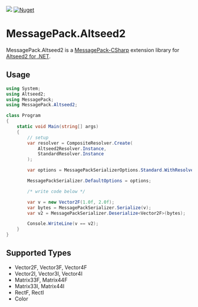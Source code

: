 [![](https://github.com/wraikny/MessagePack.Altseed2/workflows/CI/badge.svg)](https://github.com/wraikny/MessagePack.Altseed2/actions?query=workflow%3ACI)
[![Nuget](https://img.shields.io/nuget/v/MessagePack.Altseed2?style=plastic)](https://www.nuget.org/packages/MessagePack.Altseed2/)


# MessagePack.Altseed2

MessagePack.Altseed2 is a
[MessagePack-CSharp](https://github.com/neuecc/MessagePack-CSharp)
extension library for
[Altseed2 for .NET](https://github.com/altseed/altseed2-csharp).

## Usage
```C#
using System;
using Altseed2;
using MessagePack;
using MessagePack.Altseed2;

class Program
{
    static void Main(string[] args)
    {
        // setup
        var resolver = CompositeResolver.Create(
            Altseed2Resolver.Instance,
            StandardResolver.Instance
        );

        var options = MessagePackSerializerOptions.Standard.WithResolver(resolver);

        MessagePackSerializer.DefaultOptions = options;

        /* write code below */

        var v = new Vector2F(1.0f, 2.0f);
        var bytes = MessagePackSerializer.Serialize(v);
        var v2 = MessagePackSerializer.Deserialize<Vector2F>(bytes);

        Console.WriteLine(v == v2);
    }
}
```

## Supported Types

- Vector2F, Vector3F, Vector4F
- Vector2I, Vector3I, Vector4I
- Matrix33F, Matrix44F
- Matrix33I, Matrix44I
- RectF, RectI
- Color
